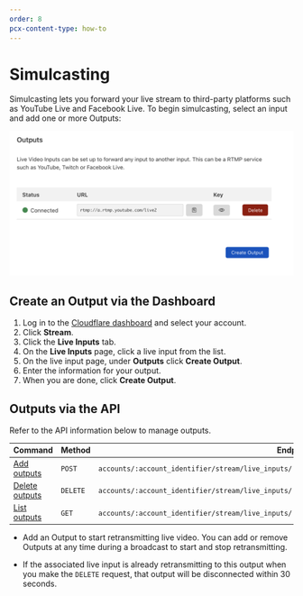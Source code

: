 ```yaml
---
order: 8
pcx-content-type: how-to
---
```


# Simulcasting

Simulcasting lets you forward your live stream to third-party platforms such as YouTube Live and Facebook Live. To begin simulcasting, select an input and add one or more Outputs:

![Begin simulcasting](../../static/simulcasting.png)

## Create an Output via the Dashboard

1. Log in to the [Cloudflare dashboard](https://dash.cloudflare.com/) and select your account.
1. Click **Stream**.
1. Click the **Live Inputs** tab.
1. On the **Live Inputs** page, click a live input from the list.
1. On the live input page, under **Outputs** click **Create Output**.
1. Enter the information for your output.
1. When you are done, click **Create Output**.

## Outputs via the API

Refer to the API information below to manage outputs.

<TableWrap>

<table>
  <thead>
  <tr>
   <th><strong>Command</strong>
   </th>
   <th><strong>Method</strong>
   </th>
   <th><strong>Endpoint</strong>
   </th>
  </tr>
  </thead>
  <tbody>
  <tr>
   <td><a href="https://api.cloudflare.com/#stream-live-inputs-add-an-output-to-a-live-input">Add outputs</a>
   </td>
   <td><Code>POST</Code>
   </td>
   <td><Code>accounts/:account_identifier/stream/live_inputs/:live_input_identifier/outputs</Code>
   </td>
  </tr>
  <tr>
   <td><a href="https://api.cloudflare.com/#stream-live-inputs-remove-an-output-from-a-live-input">Delete outputs</a>
   </td>
   <td><Code>DELETE</Code>
   </td>
   <td><Code>accounts/:account_identifier/stream/live_inputs/:live_input_identifier/outputs/:output_identifier</Code>
   </td>
  </tr>
  <tr>
   <td><a href="https://api.cloudflare.com/#stream-live-inputs-list-outputs-associated-with-a-live-input">List outputs</a>
   </td>
   <td><Code>GET</Code>
   </td>
   <td><Code>accounts/:account_identifier/stream/live_inputs/:live_input_identifier/outputs</Code>
   </td>
  </tr>
  </tbody>
</table>

</TableWrap>


- Add an Output to start retransmitting live video. You can add or remove Outputs at any time during a broadcast to start and stop retransmitting.

- If the associated live input is already retransmitting to this output when you make the `DELETE` request, that output will be disconnected within 30 seconds.
